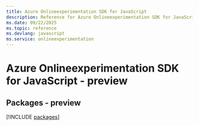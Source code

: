 ```yaml
---
title: Azure Onlineexperimentation SDK for JavaScript
description: Reference for Azure Onlineexperimentation SDK for JavaScript
ms.date: 09/22/2025
ms.topic: reference
ms.devlang: javascript
ms.service: onlineexperimentation
---
```

# Azure Onlineexperimentation SDK for JavaScript - preview
## Packages - preview
[!INCLUDE [packages](onlineexperimentation-index.md)]